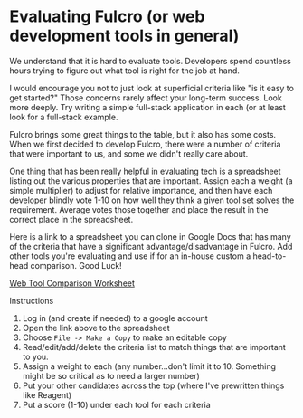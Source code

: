 # Evaluating Fulcro (or web development tools in general)

We understand that it is hard to evaluate tools. Developers spend countless
hours trying to figure out what tool is right for the job at hand.

I would encourage you not to just look at superficial criteria like "is
it easy to get started?"
Those concerns rarely affect your long-term success. Look more deeply.
Try writing a simple full-stack application in each (or at least look for
a full-stack example.

Fulcro brings some great things to the table, but it also has some
costs. When we first decided to develop Fulcro, there were a number
of criteria that were important to us, and some we didn't really care
about.

One thing that has been really helpful in evaluating tech is a spreadsheet listing out
the various properties that are important. Assign each
a weight (a simple multiplier) to adjust for relative importance, and
then have each developer blindly vote 1-10 on how well they think a given
tool set solves the requirement. Average votes those together and
place the result in the correct place in the spreadsheet.

Here is a link to a spreadsheet you can clone in Google Docs that has
many of the criteria that have a significant advantage/disadvantage
in Fulcro. Add other tools you're evaluating and use if for
an in-house custom a head-to-head comparison. Good Luck!

[Web Tool Comparison Worksheet](https://docs.google.com/spreadsheets/d/1kBJLjN2Z1AFJM4W8S7YTn0PS_drzqtIMY5siSIZ5OWI)

Instructions
1. Log in (and create if needed) to a google account
2. Open the link above to the spreadsheet
3. Choose `File -> Make a Copy` to make an editable copy
4. Read/edit/add/delete the criteria list to match things that are important to you.
5. Assign a weight to each (any number...don't limit it to 10. Something might be so critical as to need a larger number)
6. Put your other candidates across the top (where I've prewritten things like Reagent)
7. Put a score (1-10) under each tool for each criteria

